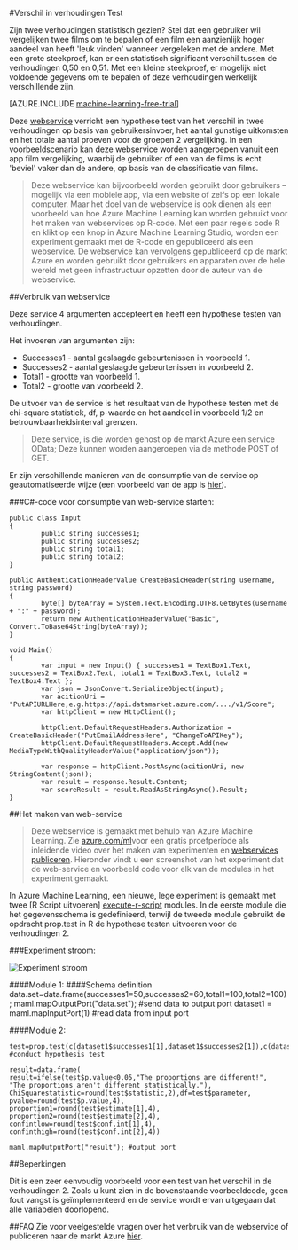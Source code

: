 <properties 
    pageTitle="Verschil in verhoudingen Test | Microsoft Azure" 
    description="Verschil in verhoudingen Test" 
    services="machine-learning" 
    documentationCenter="" 
    authors="aniedea" 
    manager="jhubbard" 
    editor="cgronlun"/>

<tags 
    ms.service="machine-learning" 
    ms.workload="data-services" 
    ms.tgt_pltfrm="na" 
    ms.devlang="na" 
    ms.topic="article" 
    ms.date="09/12/2016" 
    ms.author="aniedea"/> 


#<a name="difference-in-proportions-test"></a>Verschil in verhoudingen Test


Zijn twee verhoudingen statistisch gezien? Stel dat een gebruiker wil vergelijken twee films om te bepalen of een film een aanzienlijk hoger aandeel van heeft 'leuk vinden' wanneer vergeleken met de andere. Met een grote steekproef, kan er een statistisch significant verschil tussen de verhoudingen 0,50 en 0,51. Met een kleine steekproef, er mogelijk niet voldoende gegevens om te bepalen of deze verhoudingen werkelijk verschillende zijn. 


[AZURE.INCLUDE [machine-learning-free-trial](../../includes/machine-learning-free-trial.md)]

Deze [webservice]( https://datamarket.azure.com/dataset/aml_labs/prop_test) verricht een hypothese test van het verschil in twee verhoudingen op basis van gebruikersinvoer, het aantal gunstige uitkomsten en het totale aantal proeven voor de groepen 2 vergelijking. In een voorbeeldscenario kan deze webservice worden aangeroepen vanuit een app film vergelijking, waarbij de gebruiker of een van de films is echt 'beviel' vaker dan de andere, op basis van de classificatie van films.

>Deze webservice kan bijvoorbeeld worden gebruikt door gebruikers – mogelijk via een mobiele app, via een website of zelfs op een lokale computer. Maar het doel van de webservice is ook dienen als een voorbeeld van hoe Azure Machine Learning kan worden gebruikt voor het maken van webservices op R-code. Met een paar regels code R en klikt op een knop in Azure Machine Learning Studio, worden een experiment gemaakt met de R-code en gepubliceerd als een webservice. De webservice kan vervolgens gepubliceerd op de markt Azure en worden gebruikt door gebruikers en apparaten over de hele wereld met geen infrastructuur opzetten door de auteur van de webservice.


##<a name="consumption-of-web-service"></a>Verbruik van webservice

Deze service 4 argumenten accepteert en heeft een hypothese testen van verhoudingen.

Het invoeren van argumenten zijn:

* Successes1 - aantal geslaagde gebeurtenissen in voorbeeld 1.
* Successes2 - aantal geslaagde gebeurtenissen in voorbeeld 2.
* Total1 - grootte van voorbeeld 1.
* Total2 - grootte van voorbeeld 2.

De uitvoer van de service is het resultaat van de hypothese testen met de chi-square statistiek, df, p-waarde en het aandeel in voorbeeld 1/2 en betrouwbaarheidsinterval grenzen.

>Deze service, is die worden gehost op de markt Azure een service OData; Deze kunnen worden aangeroepen via de methode POST of GET. 

Er zijn verschillende manieren van de consumptie van de service op geautomatiseerde wijze (een voorbeeld van de app is [hier](http://microsoftazuremachinelearning.azurewebsites.net/DifferenceInProportionsTest.aspx )).

###<a name="starting-c-code-for-web-service-consumption"></a>C#-code voor consumptie van web-service starten:

    public class Input
    {
            public string successes1;
            public string successes2;
            public string total1;
            public string total2;
    }
    
    public AuthenticationHeaderValue CreateBasicHeader(string username, string password)
    {
            byte[] byteArray = System.Text.Encoding.UTF8.GetBytes(username + ":" + password);
            return new AuthenticationHeaderValue("Basic", Convert.ToBase64String(byteArray));
    }

    void Main()
    {
            var input = new Input() { successes1 = TextBox1.Text, successes2 = TextBox2.Text, total1 = TextBox3.Text, total2 = TextBox4.Text };
            var json = JsonConvert.SerializeObject(input);
            var acitionUri = "PutAPIURLHere,e.g.https://api.datamarket.azure.com/..../v1/Score";
            var httpClient = new HttpClient();
    
            httpClient.DefaultRequestHeaders.Authorization = CreateBasicHeader("PutEmailAddressHere", "ChangeToAPIKey");
            httpClient.DefaultRequestHeaders.Accept.Add(new MediaTypeWithQualityHeaderValue("application/json"));
    
            var response = httpClient.PostAsync(acitionUri, new StringContent(json));
            var result = response.Result.Content;
            var scoreResult = result.ReadAsStringAsync().Result;
    }


##<a name="creation-of-web-service"></a>Het maken van web-service

>Deze webservice is gemaakt met behulp van Azure Machine Learning. Zie [azure.com/ml](http://azure.com/ml)voor een gratis proefperiode als inleidende video over het maken van experimenten en [webservices publiceren](machine-learning-publish-a-machine-learning-web-service.md). Hieronder vindt u een screenshot van het experiment dat de web-service en voorbeeld code voor elk van de modules in het experiment gemaakt.

In Azure Machine Learning, een nieuwe, lege experiment is gemaakt met twee [R Script uitvoeren] [ execute-r-script] modules. In de eerste module die het gegevensschema is gedefinieerd, terwijl de tweede module gebruikt de opdracht prop.test in R de hypothese testen uitvoeren voor de verhoudingen 2. 


###<a name="experiment-flow"></a>Experiment stroom:

![Experiment stroom][2]


####<a name="module-1"></a>Module 1:
    ####Schema definition  
    data.set=data.frame(successes1=50,successes2=60,total1=100,total2=100);
    maml.mapOutputPort("data.set"); #send data to output port
    dataset1 = maml.mapInputPort(1) #read data from input port
    

####<a name="module-2"></a>Module 2:

    test=prop.test(c(dataset1$successes1[1],dataset1$successes2[1]),c(dataset1$total1[1],dataset1$total2[1])) #conduct hypothesis test

    result=data.frame(
    result=ifelse(test$p.value<0.05,"The proportions are different!",
    "The proportions aren't different statistically."),
    ChiSquarestatistic=round(test$statistic,2),df=test$parameter,
    pvalue=round(test$p.value,4),
    proportion1=round(test$estimate[1],4),
    proportion2=round(test$estimate[2],4),
    confintlow=round(test$conf.int[1],4),
    confinthigh=round(test$conf.int[2],4)) 

    maml.mapOutputPort("result"); #output port
    

##<a name="limitations"></a>Beperkingen 

Dit is een zeer eenvoudig voorbeeld voor een test van het verschil in de verhoudingen 2. Zoals u kunt zien in de bovenstaande voorbeeldcode, geen fout vangst is geïmplementeerd en de service wordt ervan uitgegaan dat alle variabelen doorlopend.

##<a name="faq"></a>FAQ
Zie voor veelgestelde vragen over het verbruik van de webservice of publiceren naar de markt Azure [hier](machine-learning-marketplace-faq.md).

[1]: ./media/machine-learning-r-csharp-difference-in-two-proportions/hyptest-img1.png
[2]: ./media/machine-learning-r-csharp-difference-in-two-proportions/hyptest-img2.png


<!-- Module References -->
[execute-r-script]: https://msdn.microsoft.com/library/azure/30806023-392b-42e0-94d6-6b775a6e0fd5/
 

